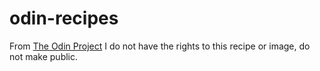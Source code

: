 # odin-recipes
From [The Odin Project](https://www.theodinproject.com/lessons/foundations-recipes)
 I do not have the rights to this recipe or image, do not make public.